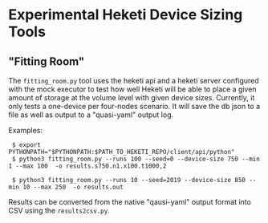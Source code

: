 
# Experimental Heketi Device Sizing Tools

## "Fitting Room"

The `fitting_room.py` tool uses the heketi api and a heketi server configured
with the mock executor to test how well Heketi will be able to place a given
amount of storage at the volume level with given device sizes.  Currently, it
only tests a one-device per four-nodes scenario. It will save the db json
to a file as well as output to a "quasi-yaml" output log.

Examples:
```
 $ export PYTHONPATH="$PYTHONPATH:$PATH_TO_HEKETI_REPO/client/api/python"
 $ python3 fitting_room.py --runs 100 --seed=0 --device-size 750 --min 1 --max 100  -o results.s750.n1.x100.t1000,2

 $ python3 fitting_room.py --runs 10 --seed=2019 --device-size 850 --min 10 --max 250  -o results.out
```

Results can be converted from the native "qausi-yaml" output format into CSV
using the `results2csv.py`.
